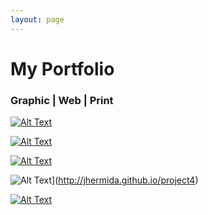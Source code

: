```yaml
---
layout: page
---
```

# My Portfolio

### Graphic | Web | Print
[![Alt Text](https://farm8.staticflickr.com/7547/15712818104_c615f0f851_b.jpg)](http://jhermida.github.io/project1)


[![Alt Text](https://farm8.staticflickr.com/7487/16149686849_0ac0f3ed75_b.jpg)](http://jhermida.github.io/project2) 

[![Alt Text](https://farm8.staticflickr.com/7464/16149684879_bece97c2f4_b.jpg)](http://jhermida.github.io/project3)

![Alt Text](https://farm8.staticflickr.com/7574/16148468490_e383a21b2c_b.jpg)](http://jhermida.github.io/project4)

[![Alt Text](https://farm8.staticflickr.com/7464/16309920276_47a6c4ef09_b.jpg)](http://jhermida.github.io/project5)
